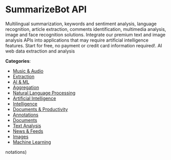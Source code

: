 # SummarizeBot API


Multilingual summarization, keywords and sentiment analysis, language recognition, article extraction, comments identification, multimedia analysis, image and face recognition solutions. Integrate our premium text and image analysis APIs into applications that may require artificial intelligence features.  Start for free, no payment or credit card information required!. AI web data extraction and analysis



**Categories**:
- [Music & Audio](https://github.com/apis-list/apis-list#music-and-audio)
- [Extraction](https://github.com/apis-list/apis-list#extraction)
- [AI & ML](https://github.com/apis-list/apis-list#ai-and-ml)
- [Aggregation](https://github.com/apis-list/apis-list#aggregation)
- [Natural Language Processing](https://github.com/apis-list/apis-list#natural-language-processing)
- [Artificial Intelligence](https://github.com/apis-list/apis-list#artificial-intelligence)
- [Intelligence](https://github.com/apis-list/apis-list#intelligence)
- [Documents & Productivity](https://github.com/apis-list/apis-list#documents-and-productivity)
- [Annotations](https://github.com/apis-list/apis-list#annotations)
- [Documents](https://github.com/apis-list/apis-list#documents)
- [Text Analysis](https://github.com/apis-list/apis-list#text-analysis)
- [News & Feeds](https://github.com/apis-list/apis-list#news-and-feeds)
- [Images](https://github.com/apis-list/apis-list#images)
- [Machine Learning](https://github.com/apis-list/apis-list#machine-learning)



notations)



